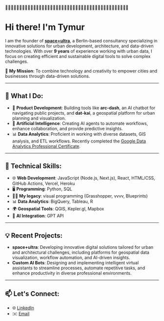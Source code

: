 👋👋👋👋👋👋👋👋👋👋👋👋👋👋👋👋👋👋👋👋👋👋👋👋👋👋👋👋👋👋👋👋👋👋👋👋👋👋👋👋👋👋👋👋
# Hi there! I'm Tymur

I am the founder of **[space+ultra](https://spaceplusultra.com)**, a Berlin-based consultancy specializing in innovative solutions for urban development, architecture, and data-driven technologies. With over **9 years** of experience working with urban data, I focus on creating efficient and sustainable digital tools to solve complex challenges.

🌟 **My Mission**:  To combine technology and creativity to empower cities and businesses through data-driven solutions.

---

## 💼 What I Do:
- 🚀 **Product Development**:  Building tools like **arc-dash**, an AI chatbot for navigating public projects, and **dat-kai**, a geospatial platform for urban planning and visualization.
- 🤖 **Artificial Intelligence**:  Creating AI agents to automate workflows, enhance collaboration, and provide predictive insights.
- 📊 **Data Analytics**:  Proficient in working with diverse datasets, GIS analysis, and ETL workflows. Recently completed the [Google Data Analytics Professional Certificate](https://www.coursera.org/professional-certificates/google-data-analytics).

---

## 🚀 Technical Skills:
- 🌐 **Web Development**:  JavaScript (Node.js, Next.js), React, HTML/CSS, GitHub Actions, Vercel, Heroku
- 🖥️ **Programming**:  Python, SQL
- 🧑‍💻 **My legacy**: visual programming (Grasshopper, vvvv, Blueprints)
- 📊 **Data Analytics**:  BigQuery, Tableau, R
- 🌍 **Geospatial Tools**:  QGIS, Kepler.gl, Mapbox
- 🤖 **AI Integration**:  GPT API


---

## 💡 Recent Projects:
- **space+ultra**: Developing innovative digital solutions tailored for urban and architectural challenges, including platforms for geospatial data visualization, workflow automation, and AI-driven insights.
- **Custom AI Bots**: Designing and implementing intelligent virtual assistants to streamline processes, automate repetitive tasks, and enhance productivity in diverse professional environments.

---

## 📫 Let's Connect:
- 🌐 [LinkedIn](https://www.linkedin.com/in/ttsch)  
- ✉️ [Email](mailto:info@spaceplusultra.com)
